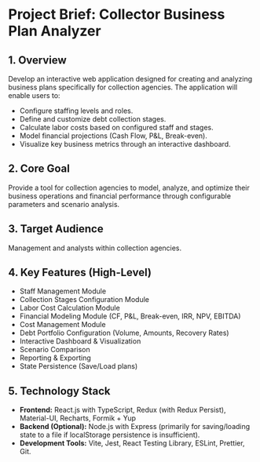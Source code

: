 # Project Brief: Collector Business Plan Analyzer

## 1. Overview

Develop an interactive web application designed for creating and analyzing business plans specifically for collection agencies. The application will enable users to:

*   Configure staffing levels and roles.
*   Define and customize debt collection stages.
*   Calculate labor costs based on configured staff and stages.
*   Model financial projections (Cash Flow, P&L, Break-even).
*   Visualize key business metrics through an interactive dashboard.

## 2. Core Goal

Provide a tool for collection agencies to model, analyze, and optimize their business operations and financial performance through configurable parameters and scenario analysis.

## 3. Target Audience

Management and analysts within collection agencies.

## 4. Key Features (High-Level)

*   Staff Management Module
*   Collection Stages Configuration Module
*   Labor Cost Calculation Module
*   Financial Modeling Module (CF, P&L, Break-even, IRR, NPV, EBITDA)
*   Cost Management Module
*   Debt Portfolio Configuration (Volume, Amounts, Recovery Rates)
*   Interactive Dashboard & Visualization
*   Scenario Comparison
*   Reporting & Exporting
*   State Persistence (Save/Load plans)

## 5. Technology Stack

*   **Frontend:** React.js with TypeScript, Redux (with Redux Persist), Material-UI, Recharts, Formik + Yup
*   **Backend (Optional):** Node.js with Express (primarily for saving/loading state to a file if localStorage persistence is insufficient).
*   **Development Tools:** Vite, Jest, React Testing Library, ESLint, Prettier, Git.
